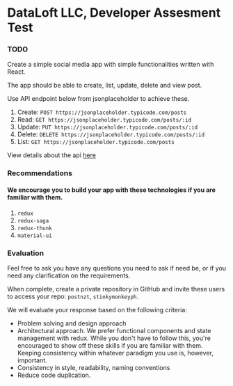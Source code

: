 # DataLoft LLC, Developer Assesment Test

### TODO

Create a simple social media app with simple functionalities written with React.

The app should be able to create, list, update, delete and view post.

Use API endpoint below from jsonplaceholder to achieve these.

1. Create: `POST https://jsonplaceholder.typicode.com/posts`
2. Read: `GET https://jsonplaceholder.typicode.com/posts/:id`
3. Update: `PUT https://jsonplaceholder.typicode.com/posts/:id`
4. Delete: `DELETE https://jsonplaceholder.typicode.com/posts/:id`
5. List: `GET https://jsonplaceholder.typicode.com/posts`

View details about the api [here](https://jsonplaceholder.typicode.com/guide/)

### Recommendations

#### We encourage you to build your app with these technologies if you are familiar with them.

1. `redux`
2. `redux-saga`
3. `redux-thunk`
4. `material-ui`


### Evaluation

Feel free to ask you have any questions you need to ask if need be, or if you need any clarification on the requirements.

When complete, create a private repository in GitHub and invite these users to access your repo: `postnzt`, `stinkymonkeyph`.

We will evaluate your response based on the following criteria:

- Problem solving and design approach
- Architectural approach. We prefer functional components and state management with redux. 
  While you don't have to follow this, you're encouraged to show off these skills if you are familiar with them. 
  Keeping consistency within whatever paradigm you use is, however, important.
- Consistency in style, readability, naming conventions
- Reduce code duplication.





